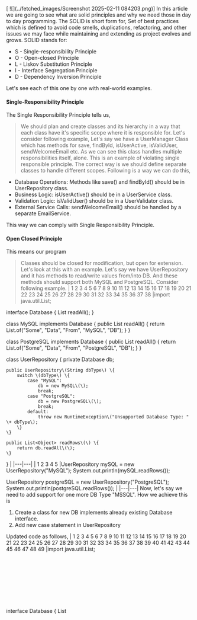 [
![](../fetched_images/Screenshot 2025-02-11 084203.png)]
In this article we are going to see what are solid principles and why we need those in day to day programming.
The SOLID is short form for,
Set of best practices which is defined to avoid code smells, duplications, refactoring, and other issues we may face while maintaining and extending as project evolves and grows.
SOLID stands for:
* S \- Single\-responsibility Principle
* O \- Open\-closed Principle
* L \- Liskov Substitution Principle
* I \- Interface Segregation Principle
* D \- Dependency Inversion Principle

Let's see each of this one by one with real\-world examples.
#### Single\-Responsibility Principle
The Single Responsibility Principle tells us, 
> We should plan and create classes and its hierarchy in a way that each class have it's specific scope where it is responsible for.
Let's consider following example,
Let's say we have a UserManager Class which has methods for save, findById, isUserActive, isValidUser, sendWelcomeEmail etc. As we can see this class handles multiple responsibilities itself, alone. This is an example of violating single responsible principle.
The correct way is we should define separate classes to handle different scopes. Following is a way we can do this,
* Database Operations: Methods like save\(\) and findById\(\) should be in UserRepository class.
* Business Logic: isUserActive\(\) should be in a UserService class.
* Validation Logic: isValidUser\(\) should be in a UserValidator class.
* External Service Calls: sendWelcomeEmail\(\) should be handled by a separate EmailService.

This way we can comply with Single Responsibility Principle.
#### Open Closed Principle
This means our program 
> Classes should be closed for modification, but open for extension. 
Let's look at this with an example.
Let's say we have UserRepository and it has methods to read/write values from/into DB. And these methods should support both MySQL and PostgreSQL. Consider following example.
|  1
 2
 3
 4
 5
 6
 7
 8
 9
10
11
12
13
14
15
16
17
18
19
20
21
22
23
24
25
26
27
28
29
30
31
32
33
34
35
36
37
38 |import java.util.List;

interface Database \{
    List<Object> readAll\(\);
\}

class MySQL implements Database \{
    public List<Object> readAll\(\) \{
        return List.of\("Some", "Data", "From", "MySQL", "DB"\);
    \}
\}

class PostgreSQL implements Database \{
    public List<Object> readAll\(\) \{
        return List.of\("Some", "Data", "From", "PostgreSQL", "DB"\);
    \}
\}

class UserRepository \{
    private Database db;

    public UserRepository\(String dbType\) \{
        switch \(dbType\) \{
            case "MySQL":
                db = new MySQL\(\);
                break;
            case "PostgreSQL":
                db = new PostgreSQL\(\);
                break;
            default:
                throw new RuntimeException\("Unsupported Database Type: " \+ dbType\);
        \}
    \}

    public List<Object> readRows\(\) \{
        return db.readAll\(\);
    \}
\}
 |
|---|---|
| 1
2
3
4
5 |UserRepository mySQL = new UserRepository\("MySQL"\);
System.out.println\(mySQL.readRows\(\)\);

UserRepository postgreSQL = new UserRepository\("PostgreSQL"\);
System.out.println\(postgreSQL.readRows\(\)\);
 |
|---|---|
Now, let's say we need to add support for one more DB Type "MSSQL". How we achieve this is
1. Create a class for new DB implements already existing Database interface.
2. Add new case statement in UserRepository

Updated code as follows,
|  1
 2
 3
 4
 5
 6
 7
 8
 9
10
11
12
13
14
15
16
17
18
19
20
21
22
23
24
25
26
27
28
29
30
31
32
33
34
35
36
37
38
39
40
41
42
43
44
45
46
47
48
49 |import java.util.List;

interface Database \{
    List<Object> readAll\(\);
\}

class MySQL implements Database \{
    public List<Object> readAll\(\) \{
        return List.of\("Some", "Data", "From", "MySQL", "DB"\);
    \}
\}

class PostgreSQL implements Database \{
    public List<Object> readAll\(\) \{
        return List.of\("Some", "Data", "From", "PostgreSQL", "DB"\);
    \}
\}

// ADD NEW CLASS
class MSSQL implements Database \{
    public List<Object> readAll\(\) \{
        return List.of\("Some", "Data", "From", "MSSQL", "DB"\);
    \}
\}

class UserRepository \{
    private Database db;

    public UserRepository\(String dbType\) \{
        switch \(dbType\) \{
            case "MySQL":
                db = new MySQL\(\);
                break;
            case "PostgreSQL":
                db = new PostgreSQL\(\);
                break;
            // ADD NEW CASE STATEMENT
            case "MSSQL":
                db = new MSSQL\(\);
                break;
            default:
                throw new RuntimeException\("Unsupported Database Type: " \+ dbType\);
        \}
    \}

    public List<Object> readRows\(\) \{
        return db.readAll\(\);
    \}
\}
 |
|---|---|
| 1
2
3
4
5
6
7
8 |UserRepository mySQL = new UserRepository\("MySQL"\);
System.out.println\(mySQL.readRows\(\)\);

UserRepository postgreSQL = new UserRepository\("PostgreSQL"\);
System.out.println\(postgreSQL.readRows\(\)\);

UserRepository msSQL = new UserRepository\("MSSQL"\);
System.out.println\(msSQL.readRows\(\)\);
 |
|---|---| 
Technically code works fine with no issues. But when we look longer term, everything we update support or logic for a certain DB, we have to touch UserRepository Class. This should be avoided according to Open Closed Principal in SOLID. Open Closed Principle says classes should be Open to extension but should be closed for modification.
Now let's look Code Below,
|  1
 2
 3
 4
 5
 6
 7
 8
 9
10
11
12
13
14
15
16
17
18
19
20
21
22
23
24
25
26
27
28
29
30
31
32
33
34
35
36
37
38
39
40
41
42
43
44
45 |import java.util.List;

interface Database \{
    List<Object> readAll\(\);
\}

class MySQL implements Database \{
    public List<Object> readAll\(\) \{
        return List.of\("Some", "Data", "From", "MySQL", "DB"\);
    \}
\}

class PostgreSQL implements Database \{
    public List<Object> readAll\(\) \{
        return List.of\("Some", "Data", "From", "PostgreSQL", "DB"\);
    \}
\}

interface DatabaseFactory \{
    Database createDatabase\(\);
\}

class MySQLFactory implements DatabaseFactory \{
    public Database createDatabase\(\) \{
        return new MySQL\(\);
    \}
\}

class PostgreSQLFactory implements DatabaseFactory \{
    public Database createDatabase\(\) \{
        return new PostgreSQL\(\);
    \}
\}

class UserRepository \{
    private Database db;

    public UserRepository\(DatabaseFactory factory\) \{
        this.db = factory.createDatabase\(\);
    \}

    public List<Object> readRows\(\) \{
        return db.readAll\(\);
    \}
\}
 |
|---|---|
| 1
2
3
4
5 |UserRepository mysqlRepo = new UserRepository\(new MySQLFactory\(\)\);
System.out.println\("MySQL Data: " \+ mysqlRepo.readRows\(\)\);

UserRepository postgresRepo = new UserRepository\(new PostgreSQLFactory\(\)\);
System.out.println\("PostgreSQL Data: " \+ postgresRepo.readRows\(\)\);
 |
|---|---|
Now let's think of adding new MSSQL support. This time we don't need to touch any exisiting class. Just need to add new classes to with relvant logic into program.
1. Create MSSQL Database Class.
2. Create MSSQL DatabaseFactory Class.

Let's look into following code.
|  1
 2
 3
 4
 5
 6
 7
 8
 9
10
11
12
13
14
15
16
17
18
19
20
21
22
23
24
25
26
27
28
29
30
31
32
33
34
35
36
37
38
39
40
41
42
43
44
45
46
47
48
49
50
51
52
53
54
55
56
57 |import java.util.List;

interface Database \{
    List<Object> readAll\(\);
\}

class MySQL implements Database \{
    public List<Object> readAll\(\) \{
        return List.of\("Some", "Data", "From", "MySQL", "DB"\);
    \}
\}

class PostgreSQL implements Database \{
    public List<Object> readAll\(\) \{
        return List.of\("Some", "Data", "From", "PostgreSQL", "DB"\);
    \}
\}

class MSSQL implements Database \{
    public List<Object> readAll\(\) \{
        return List.of\("Some", "Data", "From", "MSSQL", "DB"\);
    \}
\}

interface DatabaseFactory \{
    Database createDatabase\(\);
\}

class MySQLFactory implements DatabaseFactory \{
    public Database createDatabase\(\) \{
        return new MySQL\(\);
    \}
\}

class PostgreSQLFactory implements DatabaseFactory \{
    public Database createDatabase\(\) \{
        return new PostgreSQL\(\);
    \}
\}

class MSSQLFactory implements DatabaseFactory \{
    public Database createDatabase\(\) \{
        return new MSSQL\(\);
    \}
\}

class UserRepository \{
    private Database db;

    public UserRepository\(DatabaseFactory factory\) \{
        this.db = factory.createDatabase\(\);
    \}

    public List<Object> readRows\(\) \{
        return db.readAll\(\);
    \}
\}
 |
|---|---|
| 1
2
3
4
5
6
7
8 |UserRepository mysqlRepo = new UserRepository\(new MySQLFactory\(\)\);
System.out.println\("MySQL Data: " \+ mysqlRepo.readRows\(\)\);

UserRepository postgresRepo = new UserRepository\(new PostgreSQLFactory\(\)\);
System.out.println\("PostgreSQL Data: " \+ postgresRepo.readRows\(\)\);

UserRepository msRepo = new UserRepository\(new MSSQLFactory\(\)\);
System.out.println\("MSSQL Data: " \+ msRepo.readRows\(\)\);
 |
|---|---|
This shows why we really need Open\-Closed Principle for better programming.
#### Liskov Substitution Principle
The Liskov Substitution Principle \(LSP\) states:
> "Objects of a superclass should be replaceable with objects of a subclass without altering the correctness of the program."
 
Let's look into this with above example,
So the,
Super type is **DatabaseFactory**
Subtypes are **MySQLFactory, PostgreSQLFactory, MSSQLFactory**
**
**
According to Liskov Substitution Principle we be able to use any of subtypes, where DatabaseFactory is the type required. So the **UserRepsotory should work as same way regardless of DatabaseFactory is MySQLFactory, PostgreSQLFactory, MSSQLFactory.**
Now let's say we have a **InMemoryDatabaseFactory **class, which does not support createDatabase method as shown below. This will violate Liskov Substitution Principle, because we can't expect same behaviour when we replaced another DatabaseFactory with this.
| 1
2
3
4
5
6 |class InMemoryDatabaseFactory implements DatabaseFactory \{
    // Violates LSP because it does not implement `createDatabase`
    public Database createDatabase\(\) \{
        throw new UnsupportedOperationException\("Not Suppported"\);
    \}
\}
 |
|---|---|
#### Interface Segregation Principle
The Interface Segregation Principle \(ISP\) states:
> "A client should not be forced to depend on methods it does not use."
 
Let's look this with our example. Let's say we have new type of database, ReadOnlyMySQL which is used where read\-only access should be given, for security purposes. So the code will be as follows,
|  1
 2
 3
 4
 5
 6
 7
 8
 9
10
11
12
13
14
15
16
17
18
19
20 |interface Database \{
    List<Object> readAll\(\);
    void insert\(Object obj\);
    void update\(Object obj\);
    void delete\(Object obj\);
\}

class MySQL implements Database \{
    public List<Object> readAll\(\) \{ return List.of\("Some", "Data", "From", "MySQL", "DB"\); \}
    public void insert\(Object obj\) \{ System.out.println\("Interting Data . . ."\); \}
    public void update\(Object obj\) \{ System.out.println\("Updating Data . . ."\); \}
    public void delete\(Object obj\) \{ System.out.println\("Deleting Data . . ."\); \}
\}

class ReadOnlyMySQL implements Database \{
    public List<Object> readAll\(\) \{ return List.of\("Read\-Only", "Data", "From", "Database"\); \}
    public void insert\(Object obj\) \{ throw new UnsupportedOperationException\(\); \}
    public void update\(Object obj\) \{ throw new UnsupportedOperationException\(\); \}
    public void delete\(Object obj\) \{ throw new UnsupportedOperationException\(\); \}
\}
 |
|---|---|
As we can see we are forcefuylly adding unsupported intert, update, delete methods into our ReadOnlyMySQL class. This violates Interface Segregation principle. So now let's see how we can fix this.
| 1
2
3
4
5
6
7
8
9 |interface ReadableDatabase \{
    List<Object> readAll\(\);
\}

interface WritableDatabase \{
    void insert\(Object obj\);
    void update\(Object obj\);
    void delete\(Object obj\);
\}
 |
|---|---|
First we created two interfaces to seperate read and write methods.
|  1
 2
 3
 4
 5
 6
 7
 8
 9
10 |class MySQL implements ReadableDatabase, WritableDatabase\{
    public List<Object> readAll\(\) \{ return List.of\("Some", "Data", "From", "MySQL", "DB"\); \}
    public void insert\(Object obj\) \{ System.out.println\("Interting Data . . ."\); \}
    public void update\(Object obj\) \{ System.out.println\("Updating Data . . ."\); \}
    public void delete\(Object obj\) \{ System.out.println\("Deleting Data . . ."\); \}
\}

class ReadOnlyMySQL implements ReadableDatabase \{
    public List<Object> readAll\(\) \{ return List.of\("Read\-Only", "Data", "From", "Database"\); \}
\}
 |
|---|---|
As we can see now, classes only implement what it needs. So this complies to interface segregation principal.
#### 

#### Dependency Inversion Principle
The Dependency Inversion Principle \(DIP\) states:
> "High\-level modules should not depend on low\-level modules. Both should depend on abstractions."
> "Abstractions should not depend on details. Details should depend on abstractions."
Now let's move back to our old code again
|  1
 2
 3
 4
 5
 6
 7
 8
 9
10
11
12
13
14
15
16
17
18
19
20 |class UserRepository \{
    private Database db;

    public UserRepository\(String dbType\) \{ 
        switch \(dbType\) \{
            case "MySQL":
                db = new MySQL\(\);
                break;
            case "PostgreSQL":
                db = new PostgreSQL\(\);
                break;
            default:
                throw new RuntimeException\("Unsupported Database Type: " \+ dbType\);
        \}
    \}

    public List<Object> readRows\(\) \{
        return db.readAll\(\);
    \}
\}
 |
|---|---|
Let's see why this violates Dependency Inversion Principle,
1. High\-level module \(UserRepository\) depends on low\-level classes \(MySQL, PostgreSQL\).
2. This is because tighly couple between UserRepository and Databases. Because objects of Databases are created within the UserRepository and In case we need to add support for new Database we have to change UserRepository code.
3. When it comes to unit test, we can't replace Database in UserRepository with a mock class.

Let's fix this.
|  1
 2
 3
 4
 5
 6
 7
 8
 9
10
11
12 |class DatabaseFactory \{
    public static Database getDatabase\(String dbType\) \{
        switch \(dbType\) \{
            case "MySQL":
                return new MySQL\(\);
            case "PostgreSQL":
                return new PostgreSQL\(\);
            default:
                throw new RuntimeException\("Unsupported Database Type: " \+ dbType\);
        \}
    \}
\}
 |
|---|---|
We moved the creation logic of database to seperate Factory Class.
|  1
 2
 3
 4
 5
 6
 7
 8
 9
10
11 |class UserRepository \{
    private Database db;

    public UserRepository\(Database db\) \{
        this.db = db;
    \}

    public List<Object> readRows\(\) \{
        return db.readAll\(\);
    \}
\}
 |
|---|---|
Now Inject the database classes created by that factory into UserRepository at runtime in the constructor. Now,
1. UserRepository depends on an abstraction \(Database\), not on concrete classes \(MySQL, PostgreSQL\)
2. Adding support to new Database requires no changes in UserRepository. UserRepository does not care which database is injected. it just works with Database
3. We can inject a mock database in unit tests

That's all with SOLID principal for now.
Happy Coding 🙌
